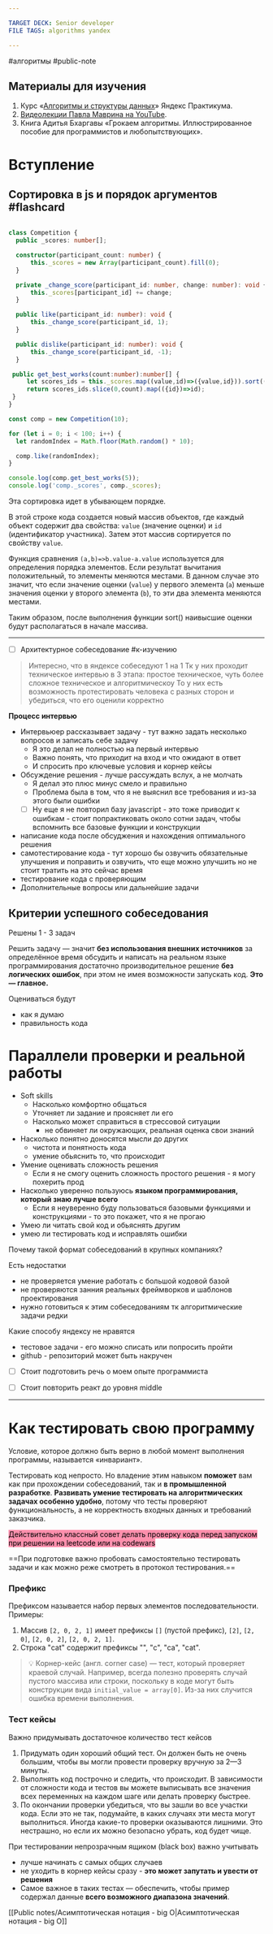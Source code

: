 ```yaml
---

TARGET DECK: Senior developer
FILE TAGS: algorithms yandex

---
```


#алгоритмы
#public-note 


## Материалы для изучения
1. Курс «[Алгоритмы и структуры данных](https://practicum.yandex.ru/algorithms/)» Яндекс Практикума.
2. [Видеолекции Павла Маврина на YouTube](https://www.youtube.com/c/pavelmavrin/videos).
3. Книга Адитья Бхаргавы «Грокаем алгоритмы. Иллюстрированное пособие для программистов и любопытствующих».


# Вступление

## Сортировка в js и порядок аргументов #flashcard 


```ts

class Competition {
  public _scores: number[];

  constructor(participant_count: number) {
      this._scores = new Array(participant_count).fill(0);
  }

  private _change_score(participant_id: number, change: number): void {
      this._scores[participant_id] += change;
  }

  public like(participant_id: number): void {
      this._change_score(participant_id, 1);
  }

  public dislike(participant_id: number): void {
      this._change_score(participant_id, -1);
  }

 public get_best_works(count:number):number[] { 
     let scores_ids = this._scores.map((value,id)=>({value,id})).sort((a,b)=>b.value-a.value); 
     return scores_ids.slice(0,count).map(({id})=>id); 
 }
}

const comp = new Competition(10);

for (let i = 0; i < 100; i++) {
  let randomIndex = Math.floor(Math.random() * 10);

  comp.like(randomIndex);
}

console.log(comp.get_best_works(5));
console.log('comp._scores', comp._scores);

```


Эта сортировка идет в убывающем порядке. 

В этой строке кода создается новый массив объектов, где каждый объект содержит два свойства: `value` (значение оценки) и `id` (идентификатор участника). Затем этот массив сортируется по свойству `value`. 

Функция сравнения `(a,b)=>b.value-a.value` используется для определения порядка элементов. Если результат вычитания положительный, то элементы меняются местами. В данном случае это значит, что если значение оценки (`value`) у первого элемента (`a`) меньше значения оценки у второго элемента (`b`), то эти два элемента меняются местами.

Таким образом, после выполнения функции sort() наивысшие оценки будут располагаться в начале массива.
<!--ID: 1688136925632-->


------

- [ ] Архитектурное собеседование #к-изучению 

> Интересно, что в яндексе собеседуют 1 на 1
> Тк у них проходит техническое интервью в 3 этапа: простое техническое, чуть более сложное техническое и алгоритмическоу
> То у них есть возможность протестировать человека с разных сторон и убедиться, что его оценили корректно

**Процесс интервью**
- Интервьюер рассказывает задачу - тут важно задать несколько вопросов и записать себе задачу
	- Я это делал не полностью на первый интервью
	- Важно понять, что приходит на вход и что ожидают в ответ
	- И спросить про ключевые условия и корнер кейсы
- Обсуждение решения - лучше рассуждать вслух, а не молчать
	- Я делал это плюс минус смело и правильно
	- Проблема была в том, что я не выяснил все требования и из-за этого были ошибки
	- [ ] Ну еще я не повторил базу javascript - это тоже приводит к ошибкам - стоит попрактиковать около сотни задач, чтобы вспомнить все базовые функции и конструкции
- написание кода после обсуджения и нахождения оптимального решения
- самотестирование кода - тут хорошо бы озвучить обязательные улучшения и поправить и озвучить, что еще можно улучшить но не стоит тратить на это сейчас время
- тестирование кода с проверяющим
- Дополнительные вопросы или дальнейшие задачи


## Критерии успешного собеседования

Решены 1 - 3 задач

Решить задачу — значит **без использования внешних источников** за определённое время обсудить и написать на реальном языке программирования достаточно производительное решение **без логических ошибок**, при этом не имея возможности запускать код. **Это — главное.**

Оцениваться будут
- как я думаю
- правильность кода

# Параллели проверки и реальной работы

- Soft skills
	- Насколько комфортно общаться
	- Уточняет ли задание и проясняет ли его
	- Насколько может справиться в стрессовой ситуации
		- не обвиняет ли окружающих, реальная оценка свои знаний
- Насколько понятно доносятся мысли до других
	- чистота и понятность кода
	- умение обьяснить то, что происходит
- Умение оценивать сложность решения
	- Если я не смогу оценить сложность простого решения - я могу похерить прод
- Насколько уверенно пользуюсь **языком программирования, который знаю лучше всего**
	- Если я неуверенно буду пользоваться базовыми функциями и конструкциями - то это покажет, что я не прогаю
- Умею ли читать свой код и обьяснять другим
- умею ли тестировать код и исправлять ошибки


Почему такой формат собеседований в крупных компаниях?

Есть недостатки
- не проверяется умение работать с большой кодовой базой
- не проверяются занния реальных фреймворков и шаблонов проектирования
- нужно готовиться к этим собеседованиям тк алгоритмические задачи редки


Какие способу яндексу не нравятся
- тестовое задачи - его можно списать или попросить пройти
- github - репозиторий может быть накручен

- [ ] Стоит подготовить речь о моем опыте программиста
- [ ] Стоит повторить реакт до уровня middle


---

# Как тестировать свою программу

Условие, которое должно быть верно в любой момент выполнения программы, называется «инвариант».

Тестировать код непросто. Но владение этим навыком **поможет** вам как при прохождении собеседований, так и **в промышленной разработке**. **Развивать умение тестировать на алгоритмических задачах особенно удобно**, потому что тесты проверяют функциональность, а не корректность входных данных и требований заказчика.

<mark style="background: #FF5582A6;">Действительно классный совет делать проверку кода перед запуском при решении на leetcode или на codewars</mark>

==При подготовке важно пробовать самостоятельно тестировать задачи и как можно реже смотреть в протокол тестирования.==

###  Префикс

Префиксом называется набор первых элементов последовательности. Примеры:
1. Массив `[2, 0, 2, 1]` имеет префиксы `[]` (пустой префикс), `[2]`, `[2, 0]`, `[2, 0, 2]`, `[2, 0, 2, 1]`.
2. Строка "cat" содержит префиксы "", "c", "ca", "cat".

> 💡 Корнер-кейс (англ. corner case) — тест, который проверяет краевой случай. Например, всегда полезно проверять случай пустого массива или строки, поскольку в коде могут быть конструкции вида `initial_value = array[0]`. Из-за них случится ошибка времени выполнения.


### Тест кейсы

Важно придумывать достаточное количество тест кейсов

1. Придумать один хороший общий тест. Он должен быть не очень большим, чтобы вы могли провести проверку вручную за 2—3 минуты.
2. Выполнять код построчно и следить, что происходит. В зависимости от сложности кода и тестов вы можете выписывать все значения всех переменных на каждом шаге или делать проверку быстрее.
3. По окончании проверки убедиться, что вы зашли во все участки кода. Если это не так, подумайте, в каких случаях эти места могут выполниться. Иногда какие-то проверки оказываются лишними. Это нестрашно, но если их можно безопасно убрать, код будет чище.

При тестировании непрозрачным ящиком (black box) важно учитывать
- лучше начинать с самых общих случаев
- не уходить в корнер кейсы сразу - **это может запутать и увести от решения**
- Самое важное в таких тестах — обеспечить, чтобы пример содержал данные **всего возможного диапазона значений**.

[[Public notes/Асимптотическая нотация - big O|Асимптотическая нотация - big O]]

